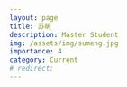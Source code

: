 ```yaml
---
layout: page
title: 苏萌
description: Master Student
img: /assets/img/sumeng.jpg
importance: 4
category: Current
# redirect: 
---
```

